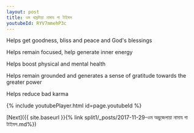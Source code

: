 ```yaml
---
layout: post
title: ওম থাম্রষ্টায়া নামায গা টাইমস
youtubeId: RYV7mmehP3c
---
```

 
 
Helps get goodness, bliss and peace and God's blessings
 
Helps remain focused, help generate inner energy 
 
Helps boost physical and mental health 
 
Helps remain grounded and generates a sense of gratitude towards the greater power 
 
Helps reduce bad karma
 
 
 
 


{% include youtubePlayer.html id=page.youtubeId %}
 
[Next]({{ site.baseurl }}{% link  split1/_posts/2017-11-29-ওম অম্ভুজেলায়া নামায গা টাইমস.md%})
 
